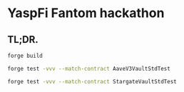 # YaspFi Fantom hackathon

## TL;DR.

```bash
forge build
```

```bash
forge test -vvv --match-contract AaveV3VaultStdTest
```

```bash
forge test -vvv --match-contract StargateVaultStdTest
```
